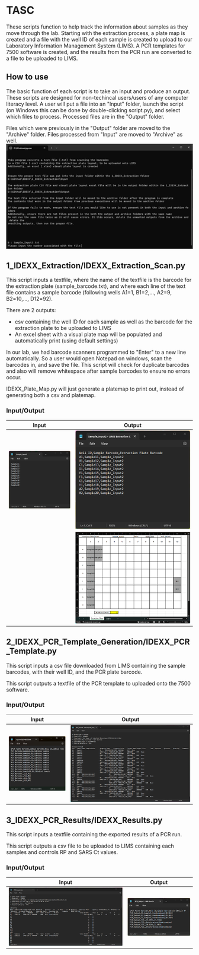 # TASC
These scripts function to help track the information about samples as they move through the lab. Starting with the extraction process, a plate map is created and a file with the well ID of each sample is created to upload to our Laboratory Information Management System (LIMS). A PCR templates for 7500 software is created, and the results from the PCR run are converted to a file to be uploaded to LIMS.

## How to use
The basic function of each script is to take an input and produce an output. These scripts are designed for non-techincal users/users of any computer literacy level. A user will put a file into an "Input" folder, launch the script (on Windows this can be done by double-clicking script.py), and select which files to process. Processed files are in the "Output" folder.

Files which were previously in the "Output" folder are moved to the "Archive" folder. Files processed from "Input" are moved to "Archive" as well.
![](figures/menu.png)

## 1_IDEXX_Extraction/IDEXX_Extraction_Scan.py
This script inputs a textfile, where the name of the textfile is the barcode for the extraction plate (sample_barcode.txt), and where each line of the text file contains a sample barcode (following wells A1=1, B1=2,..., A2=9, B2=10,..., D12=92).

There are 2 outputs:
+ csv containing the well ID for each sample as well as the barcode for the extraction plate to be uploaded to LIMS
+ An excel sheet with a visual plate map will be populated and automatically print (using default settings)

In our lab, we had barcode scanners programmed to "Enter" to a new line automatically. So a user would open Notepad on windows, scan the barcodes in, and save the file. This script will check for duplicate barcodes and also will remove whitespace after sample barcodes to ensure no errors occur.

IDEXX_Plate_Map.py will just generate a platemap to print out, instead of generating both a csv and platemap.

### Input/Output
| Input | Output |
| --- | --- |
| ![](figures/1_input.png) | ![](figures/1_output1.png) |
|  | ![](figures/1_output2.png) |

## 2_IDEXX_PCR_Template_Generation/IDEXX_PCR_Template.py
This script inputs a csv file downloaded from LIMS containing the sample barcodes, with their well ID, and the PCR plate barcode.

This script outputs a textfile of the PCR template to uploaded onto the 7500 software.

### Input/Output
| Input | Output |
| --- | --- |
| ![](figures/2_input.png) | ![](figures/2_output.png) |

## 3_IDEXX_PCR_Results/IDEXX_Results.py
This script inputs a textfile containing the exported results of a PCR run.

This script outputs a csv file to be uploaded to LIMS containing each samples and controls RP and SARS Ct values.

### Input/Output
| Input | Output |
| --- | --- |
| ![](figures/3_input.png) | ![](figures/3_output.png) |